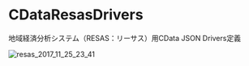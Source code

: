 # CDataResasDrivers
地域経済分析システム（RESAS：リーサス）用CData JSON Drivers定義

![resas_2017_11_25_23_41](https://user-images.githubusercontent.com/30857122/33231566-7c402b2c-d23a-11e7-9c14-be53db9a7635.jpg)
